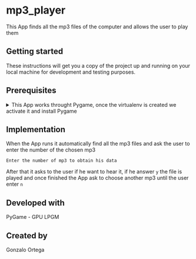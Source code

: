 # mp3_player

This App finds all the mp3 files of the computer and allows the user to play them

## Getting started

These instructions will get you a copy of the project up and running on your local
machine for development and testing purposes.

## Prerequisites


<details> 
    <summary>
        This App works throught Pygame, once the virtualenv is created we activate it and install Pygame
    </summary>
    
`source dataenv/bin/activate`
`pip3 install pygame`
</details>

## Implementation

When the App runs it automatically find all the mp3 files and ask the user to enter the number of the chosen mp3

`Enter the number of mp3 to obtain his data`

After that it asks to the user if he want to hear it, if he answer `y` the file is played and once finished the App
ask to choose another mp3 until the user enter `n`

## Developed with

PyGame - GPU LPGM

## Created by

Gonzalo Ortega
